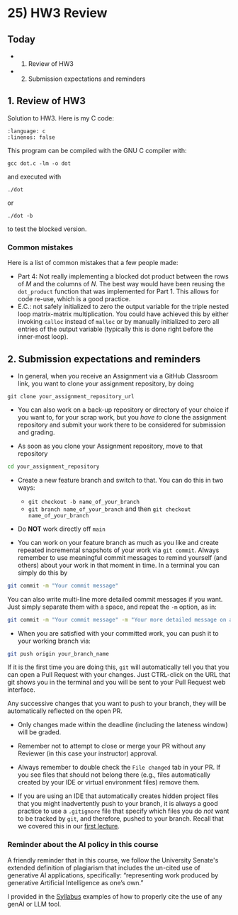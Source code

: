 # 25) HW3 Review

## Today
- 1. Review of HW3
- 2. Submission expectations and reminders

## 1. Review of HW3

Solution to HW3. Here is my C code:

```{literalinclude} ../c_programs/module5-10_hw3_review/dot.c
:language: c
:linenos: false
```

This program can be compiled with the GNU C compiler with:

```
gcc dot.c -lm -o dot
```

and executed with

```
./dot
```

or 

```
./dot -b
```
to test the blocked version.

### Common mistakes

Here is a list of common mistakes that a few people made:
- Part 4: Not really implementing a blocked dot product between the rows of $M$ and the columns of $N$. The best way would have been reusing the `dot_product` function that was implemented for Part 1. This allows for code re-use, which is a good practice.
- E.C.: not safely initialized to zero the output variable for the triple nested loop matrix-matrix multiplication. You could have achieved this by either invoking `calloc` instead of `malloc` or by manually initialized to zero all entries of the output variable (typically this is done right before the inner-most loop).

## 2. Submission expectations and reminders

- In general, when you receive an Assignment via a GitHub Classroom link, you want to clone your assignment repository, by doing

```shell
git clone your_assignment_repository_url
```

- You can also work on a back-up repository or directory of your choice if you want to, for your scrap work, but you _have to_ clone the assignment repository and submit your work there to be considered for submission and grading.

- As soon as you clone your Assignment repository, move to that repository

```bash
cd your_assignment_repository
```

- Create a new feature branch and switch to that. You can do this in two ways:
  * `git checkout -b name_of_your_branch`
  * `git branch name_of_your_branch` and then `git checkout name_of_your_branch`

- Do **NOT** work directly off `main`

- You can work on your feature branch as much as you like and create repeated incremental snapshots of your work via `git commit`. Always remember to use meaningful commit messages to remind yourself (and others) about your work in that moment in time. In a terminal you can simply do this by

```bash
git commit -m "Your commit message"
```

You can also write multi-line more detailed commit messages if you want. Just simply separate them with a space, and repeat the `-m` option, as in:

```bash
git commit -m "Your commit message" -m "Your more detailed message on a new line"
```

- When you are satisfied with your committed work, you can push it to your working branch via:

```bash
git push origin your_branch_name
```

If it is the first time you are doing this, `git` will automatically tell you that you can open a Pull Request with your changes. Just CTRL-click on the URL that git shows you in the terminal and you will be sent to your Pull Request web interface.

Any successive changes that you want to push to your branch, they will be automatically reflected on the open PR.

- Only changes made within the deadline (including the lateness window) will be graded.

- Remember not to attempt to close or merge your PR without any Reviewer (in this case your instructor) approval.

- Always remember to double check the `File changed` tab in your PR. If you see files that should not belong there (e.g., files automatically created by your IDE or virtual environment files) remove them.

- If you are using an IDE that automatically creates hidden project files that you might inadvertently push to your branch, it is always a good practice to use a `.gitignore` file that specify which files you do _not_ want to be tracked by `git`, and therefore, pushed to your branch. Recall that we covered this in our [first lecture](https://sdsu-comp526.github.io/fall24/slides/module1-1_first_class.html#keeping-track-with-git).

### Reminder about the AI policy in this course

A friendly reminder that in this course, we follow the University Senate's extended definition of plagiarism that includes the un-cited use of generative AI applications, specifically: “representing work produced by generative Artificial Intelligence as one’s own.”  

I provided in the [Syllabus](https://sdsu-comp526.github.io/fall25/syllabus.html#use-of-ai) examples of how to properly cite the use of any genAI or LLM tool.